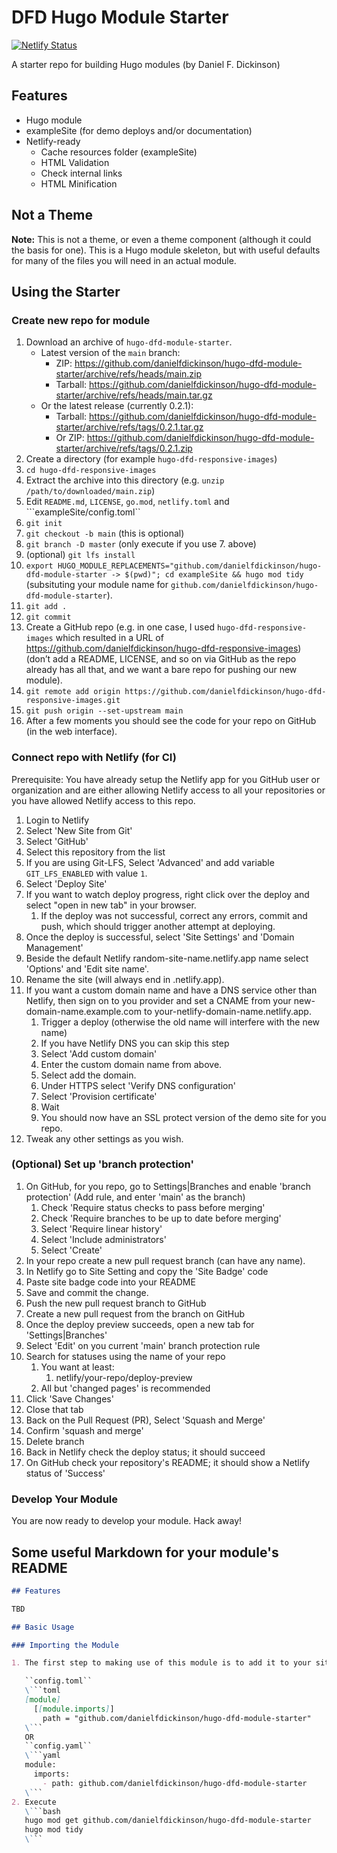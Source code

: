 # DFD Hugo Module Starter

[![Netlify Status](https://api.netlify.com/api/v1/badges/1f8ccf5e-d791-41eb-b8a4-0f41b4ea4112/deploy-status)](https://app.netlify.com/sites/hugo-dfd-module-starter/deploys)

A starter repo for building Hugo modules (by Daniel F. Dickinson)

## Features

* Hugo module
* exampleSite (for demo deploys and/or documentation)
* Netlify-ready
  * Cache resources folder (exampleSite)
  * HTML Validation
  * Check internal links
  * HTML Minification

## Not a Theme

**Note:** This is not a theme, or even a theme component (although it could the basis for one).
This is a Hugo module skeleton, but with useful defaults for many of the files you will need in an
actual module.

## Using the Starter

### Create new repo for module

1. Download an archive of ``hugo-dfd-module-starter``.
   * Latest version of the ``main`` branch:
     * ZIP: <https://github.com/danielfdickinson/hugo-dfd-module-starter/archive/refs/heads/main.zip>
     * Tarball: <https://github.com/danielfdickinson/hugo-dfd-module-starter/archive/refs/heads/main.tar.gz>
   * Or the latest release (currently 0.2.1):
     * Tarball: <https://github.com/danielfdickinson/hugo-dfd-module-starter/archive/refs/tags/0.2.1.tar.gz>
     * Or ZIP: <https://github.com/danielfdickinson/hugo-dfd-module-starter/archive/refs/tags/0.2.1.zip>
2. Create a directory (for example ``hugo-dfd-responsive-images``)
3. ``cd hugo-dfd-responsive-images``
4. Extract the archive into this directory (e.g. ``unzip /path/to/downloaded/main.zip``)
5. Edit ``README.md``, ``LICENSE``, ``go.mod``, ``netlify.toml`` and ```exampleSite/config.toml``
6. ``git init``
7. ``git checkout -b main`` (this is optional)
8. ``git branch -D master`` (only execute if you use 7. above)
9. (optional) ``git lfs install``
10. ``export HUGO_MODULE_REPLACEMENTS="github.com/danielfdickinson/hugo-dfd-module-starter -> $(pwd)"; cd exampleSite && hugo mod tidy`` (subsituting your module name for ``github.com/danielfdickinson/hugo-dfd-module-starter``).
11. ``git add .``
12. ``git commit``
13. Create a GitHub repo (e.g. in one case, I used ``hugo-dfd-responsive-images`` which resulted in a URL of <https://github.com/danielfdickinson/hugo-dfd-responsive-images>) (don’t add a README, LICENSE, and so on via GitHub as the repo already has all that, and we want a bare repo for pushing our new module).
14. ``git remote add origin https://github.com/danielfdickinson/hugo-dfd-responsive-images.git``
15. ``git push origin --set-upstream main``
16. After a few moments you should see the code for your repo on GitHub (in the web interface).

### Connect repo with Netlify (for CI)

Prerequisite: You have already setup the Netlify app for you GitHub user or organization and are either allowing Netlify access to all your repositories or you have allowed Netlify access to this repo.

1. Login to Netlify
2. Select 'New Site from Git'
3. Select 'GitHub'
4. Select this repository from the list
5. If you are using Git-LFS, Select 'Advanced' and add variable ``GIT_LFS_ENABLED`` with value ``1``.
6. Select 'Deploy Site'
7. If you want to watch deploy progress, right click over the deploy and select "open in new tab" in your browser.
   1. If the deploy was not successful, correct any errors, commit and push, which should trigger another attempt at deploying.
8. Once the deploy is successful, select 'Site Settings' and 'Domain Management'
9. Beside the default Netlify random-site-name.netlify.app name select 'Options' and 'Edit site name'.
10. Rename the site (will always end in .netlify.app).
11. If you want a custom domain name and have a DNS service other than Netlify, then sign on to you provider and set a CNAME from your new-domain-name.example.com to your-netlify-domain-name.netlify.app.
    1. Trigger a deploy (otherwise the old name will interfere with the new name)
    2. If you have Netlify DNS you can skip this step
    3. Select 'Add custom domain'
    4. Enter the custom domain name from above.
    5. Select add the domain.
    6. Under HTTPS select 'Verify DNS configuration'
    7. Select 'Provision certificate'
    8. Wait
    9. You should now have an SSL protect version of the demo site for you repo.
12. Tweak any other settings as you wish.

### (Optional) Set up 'branch protection'

1. On GitHub, for you repo, go to Settings|Branches and enable 'branch protection' (Add rule, and enter 'main' as the branch)
   1. Check 'Require status checks to pass before merging'
   2. Check 'Require branches to be up to date before merging'
   3. Select 'Require linear history'
   4. Select 'Include administrators'
   5. Select 'Create'
2. In your repo create a new pull request branch (can have any name).
3. In Netlify go to Site Setting and copy the 'Site Badge' code
4. Paste site badge code into your README
5. Save and commit the change.
6. Push the new pull request branch to GitHub
7. Create a new pull request from the branch on GitHub
8. Once the deploy preview succeeds, open a new tab for 'Settings|Branches'
9. Select 'Edit' on you current 'main' branch protection rule
10. Search for statuses using the name of your repo
    1. You want at least:
       1. netlify/your-repo/deploy-preview
    2. All but 'changed pages' is recommended
11. Click 'Save Changes'
12. Close that tab
13. Back on the Pull Request (PR), Select 'Squash and Merge'
14. Confirm 'squash and merge'
15. Delete branch
16. Back in Netlify check the deploy status; it should succeed
17. On GitHub check your repository's README; it should show a Netlify status of 'Success'

### Develop Your Module

You are now ready to develop your module.
Hack away!

## Some useful Markdown for your module's README

```markdown
## Features

TBD

## Basic Usage

### Importing the Module

1. The first step to making use of this module is to add it to your site or theme.  In your configuration file:

   ``config.toml``
   \```toml
   [module]
     [[module.imports]]
       path = "github.com/danielfdickinson/hugo-dfd-module-starter"
   \```
   OR
   ``config.yaml``
   \```yaml
   module:
     imports:
       - path: github.com/danielfdickinson/hugo-dfd-module-starter
   \```
2. Execute
   \```bash
   hugo mod get github.com/danielfdickinson/hugo-dfd-module-starter
   hugo mod tidy
   \```
```
